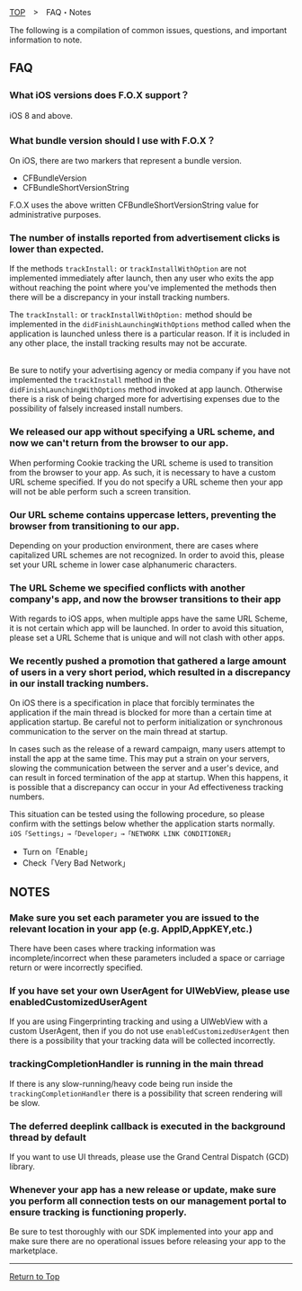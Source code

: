 [TOP](../../README.md)　>　FAQ・Notes

The following is a compilation of common issues, questions, and important information to note.

## FAQ

### What iOS versions does F.O.X support？

iOS 8 and above.

### What bundle version should I use with F.O.X？

On iOS, there are two markers that represent a bundle version.

* CFBundleVersion
* CFBundleShortVersionString

F.O.X uses the above written CFBundleShortVersionString value for administrative purposes.

### The number of installs reported from advertisement clicks is lower than expected.

If the methods `trackInstall:` or `trackInstallWithOption` are not implemented immediately after launch, then any user who exits the app without reaching the point where you've implemented the methods then there will be a discrepancy in your install tracking numbers.

The `trackInstall:` or `trackInstallWithOption:` method should be implemented in the `didFinishLaunchingWithOptions` method called when the application is launched unless there is a particular reason. If it is included in any other place, the install tracking results may not be accurate.

<br> Be sure to notify your advertising agency or media company if you have not implemented the `trackInstall` method in the `didFinishLaunchingWithOptions` method invoked at app launch. Otherwise there is a risk of being charged more for advertising expenses due to the possibility of falsely increased install numbers.

### We released our app without specifying a URL scheme, and now we can't return from the browser to our app.

When performing Cookie tracking the URL scheme is used to transition from the browser to your app. As such, it is necessary to have a custom URL scheme specified. If you do not specify a URL scheme then your app will not be able perform such a screen transition.

### Our URL scheme contains uppercase letters, preventing the browser from transitioning to our app.

Depending on your production environment, there are cases where capitalized URL schemes are not recognized. In order to avoid this, please set your URL scheme in lower case alphanumeric characters.

### The URL Scheme we specified conflicts with another company's app, and now the browser transitions to their app

With regards to iOS apps, when multiple apps have the same URL Scheme, it is not certain which app will be launched. In order to avoid this situation, please set a URL Scheme that is unique and will not clash with other apps.

### We recently pushed a promotion that gathered a large amount of users in a very short period, which resulted in a discrepancy in our install tracking numbers.

On iOS there is a specification in place that forcibly terminates the application if the main thread is blocked for more than a certain time at application startup. Be careful not to perform initialization or synchronous communication to the server on the main thread at startup.

In cases such as the release of a reward campaign, many users attempt to install the app at the same time. This may put a strain on your servers, slowing the communication between the server and a user's device, and can result in forced termination of the app at startup. When this happens, it is possible that a discrepancy can occur in your Ad effectiveness tracking numbers.

This situation can be tested using the following procedure, so please confirm with the settings below whether the application starts normally. <br>
`iOS「Settings」→「Developer」→「NETWORK LINK CONDITIONER」`

* Turn on「Enable」
* Check「Very Bad Network」

## NOTES

### Make sure you set each parameter you are issued to the relevant location in your app (e.g. AppID,AppKEY,etc.)

There have been cases where tracking information was incomplete/incorrect when these parameters included a space or carriage return or were incorrectly specified.

### If you have set your own UserAgent for UIWebView, please use enabledCustomizedUserAgent

If you are using Fingerprinting tracking and using a UIWebView with a custom UserAgent, then if you do not use `enabledCustomizedUserAgent` then there is a possibility that your tracking data will be collected incorrectly.

### trackingCompletionHandler is running in the main thread

If there is any slow-running/heavy code being run inside the `trackingCompletionHandler` there is a possibility that screen rendering will be slow.

### The deferred deeplink callback is executed in the background thread by default

If you want to use UI threads, please use the Grand Central Dispatch (GCD) library.

### Whenever your app has a new release or update, make sure you perform all connection tests on our management portal to ensure tracking is functioning properly.

Be sure to test thoroughly with our SDK implemented into your app and make sure there are no operational issues before releasing your app to the marketplace.

---
[Return to Top](../../README.md)
